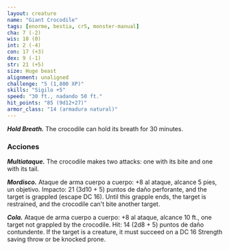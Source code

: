 ```yaml
---
layout: creature
name: "Giant Crocodile"
tags: [enorme, bestia, cr5, monster-manual]
cha: 7 (-2)
wis: 10 (0)
int: 2 (-4)
con: 17 (+3)
dex: 9 (-1)
str: 21 (+5)
size: Huge beast
alignment: unaligned
challenge: "5 (1,800 XP)"
skills: "Sigilo +5"
speed: "30 ft., nadando 50 ft."
hit_points: "85 (9d12+27)"
armor_class: "14 (armadura natural)"
---
```


***Hold Breath.*** The crocodile can hold its breath for 30 minutes.

### Acciones

***Multiataque.*** The crocodile makes two attacks: one with its bite and one with its tail.

***Mordisco.*** Ataque de arma cuerpo a cuerpo: +8 al ataque, alcance 5 pies, un objetivo. Impacto: 21 (3d10 + 5) puntos de daño perforante, and the target is grappled (escape DC 16). Until this grapple ends, the target is restrained, and the crocodile can't bite another target.

***Cola.*** Ataque de arma cuerpo a cuerpo: +8 al ataque, alcance 10 ft., one target not grappled by the crocodile. Hit: 14 (2d8 + 5) puntos de daño contundente. If the target is a creature, it must succeed on a DC 16 Strength saving throw or be knocked prone.